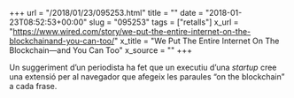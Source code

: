 +++
url = "/2018/01/23/095253.html"
title = ""
date = "2018-01-23T08:52:53+00:00"
slug = "095253"
tags = ["retalls"]
x_url = "https://www.wired.com/story/we-put-the-entire-internet-on-the-blockchainand-you-can-too/"
x_title = "We Put The Entire Internet On The Blockchain—and You Can Too"
x_source = ""
+++

Un suggeriment d’un periodista ha fet que un executiu d’una *startup* cree una extensió per al navegador que afegeix les paraules “on the blockchain” a cada frase.